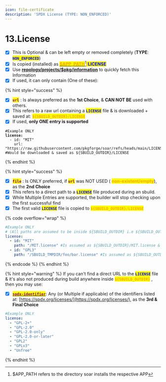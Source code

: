 ```yaml
---
icon: file-certificate
description: 'SPDX License (TYPE: NON_ENFORCED)'
---
```


# 13.License

* [x] This is Optional & can be left empty or removed completely (**TYPE**: <mark style="color:blue;">**`NON_ENFORCED`**</mark>)
* [x] Is copied (installed) as [<mark style="color:orange;">**$APP\_PATH**</mark>](#user-content-fn-1)[^1]<mark style="color:orange;">**/**</mark><mark style="color:blue;">**LICENSE**</mark>
* [x] Use [**repology/projects/$pkg/information**](https://repology.org/projects/) to quickly fetch this Information
* [x] If used, it can only contain (One of these):

{% hint style="success" %}
- [x] <mark style="color:purple;">**`url`**</mark> : Is always preferred as the **1st Choice**, & **CAN NOT BE** used with others.
- [x] This refers to a raw url containing a <mark style="color:blue;">**`LICENSE`**</mark> file & is downloaded + saved at: <mark style="color:orange;">**`${SBUILD_OUTDIR}/LICENSE`**</mark>
- [x] If used, **only ONE entry is supported**

<pre class="language-yaml" data-overflow="wrap"><code class="lang-yaml">#Example ONLY
<strong>license:
</strong>  - id: "MIT"
    url: "https://raw.githubusercontent.com/pkgforge/soar/refs/heads/main/LICENSE" #Would be downloaded &#x26; saved as ${SBUILD_OUTDIR}/LICENSE
</code></pre>
{% endhint %}

{% hint style="success" %}
* [x] <mark style="color:purple;">**`file`**</mark> : Is ONLY preferred, if <mark style="color:purple;">**`url`**</mark> was NOT USED ( <mark style="color:orange;">**non-existent/empty**</mark>), as the **2nd Choice**
* [x] This refers to a direct path to a  <mark style="color:blue;">**`LICENSE`**</mark>  file produced during an sbuild.
* [x] While Multiple Entries are supported, the builder will stop checking upon the first successful find
* [x] The first valid  <mark style="color:blue;">**`LICENSE`**</mark>  file is copied to <mark style="color:orange;">**`${SBUILD_OUTDIR}/LICENSE`**</mark>

{% code overflow="wrap" %}
```yaml
#Example ONLY
# (All paths are assumed to be inside ${SBUILD_OUTDIR} i.e ${SBUILD_OUTDIR} == /
license:
  - id: "MIT"
    path: "/MIT.license" #Is assumed as ${SBUILD_OUTDIR}/MIT.license & copied to ${SBUILD_OUTDIR}/LICENSE
  - id: "GPL3"  
    path: "/SBUILD_TMPDIR/foo/bar.license" #Is assumed as ${SBUILD_OUTDIR}/SBUILD_TMPDIR/foo/bar.license & copied to ${SBUILD_OUTDIR}/LICENSE, IF & ONLY IF ${SBUILD_OUTDIR}/MIT.license wasn't found
```
{% endcode %}
{% endhint %}

{% hint style="warning" %}
If you can't find a direct URL to the <mark style="color:blue;">**`LICENSE`**</mark>  file & it's also not produced during build anywhere inside  <mark style="color:orange;">**`${SBUILD_OUTDIR}`**</mark>  , then you may use:

* [x] [<mark style="color:purple;">**`spdx-identifier`**</mark>](https://spdx.org/licenses/): Any (or Multiple if applicable) of the identifiers listed at: [https://spdx.org/licenses/](https://spdx.org/licenses/), as the **3rd & Final Choice**

```yaml
#Example ONLY
license:
  - "GPL-2+"
  - "GPL-2.0"
  - "GPL-2.0-only"
  - "GPL-2.0-or-later"
  - "GPL2"
  - "GPLv3"
  - "Unfree"
```
{% endhint %}

[^1]: $APP\_PATH refers to the directory soar installs the respective APP
